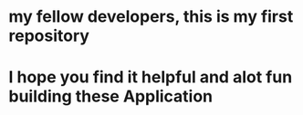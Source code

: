 # my fellow developers, this is my first repository
# I hope you find it helpful and alot fun building these Application
